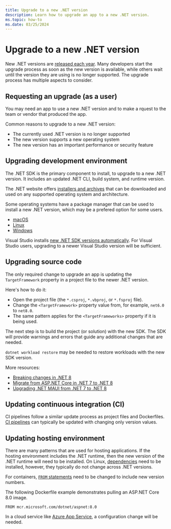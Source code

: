 ```yaml
---
title: Upgrade to a new .NET version
description: Learn how to upgrade an app to a new .NET version.
ms.topic: how-to
ms.date: 03/25/2024
---
```

# Upgrade to a new .NET version

New .NET versions are [released each year](https://github.com/dotnet/core/blob/main/releases.md). Many developers start the upgrade process as soon as the new version is available, while others wait until the version they are using is no longer supported. The upgrade process has multiple aspects to consider.

## Requesting an upgrade (as a user)

You may need an app to use a new .NET version and to make a rquest to the team or vendor that produced the app.

Common reasons to upgrade to a new .NET version:

- The currently used .NET version is no longer supported
- The new version supports a new operating system
- The new version has an important performance or security feature

## Upgrading development environment

The .NET SDK is the primary component to install, to upgrade to a new .NET version. It includes an updated .NET CLI, build system, and runtime version. 

The .NET website offers [installers and archives](https://dotnet.microsoft.com/download) that can be downloaded and used on any supported operating system and architecture.

Some operating systems have a package manager that can be used to install a new .NET version, which may be a prefered option for some users.

- [macOS](https://formulae.brew.sh/cask/dotnet-sdk)
- [Linux](https://learn.microsoft.com/dotnet/core/install/linux)
- [Windows](https://github.com/microsoft/winget-pkgs/tree/master/manifests/m/Microsoft/DotNet/SDK)

Visual Studio installs [new .NET SDK versions automatically](https://learn.microsoft.com/dotnet/core/porting/versioning-sdk-msbuild-vs). For Visual Studio users, upgrading to a newer Visual Studio version will be sufficient.

## Upgrading source code

The only required change to upgrade an app is updating the `TargetFramework` property in a project file to the newer .NET version.

Here's how to do it:

* Open the project file (the `*.csproj`, `*.vbproj`, or `*.fsproj` file).
* Change the `<TargetFramework>` property value from, for example, `net6.0` to `net8.0`.
* The same pattern applies for the `<TargetFrameworks>` property if it is being used.

The next step is to build the project (or solution) with the new SDK. The SDK will provide warnings and errors that guide any additional changes that are needed.

`dotnet workload restore` may be needed to restore workloads with the new SDK version.

More resources:

* [Breaking changes in .NET 8](https://docs.microsoft.com/dotnet/core/compatibility/8.0)
* [Migrate from ASP.NET Core in .NET 7 to .NET 8](https://learn.microsoft.com/aspnet/core/migration/70-80?view=aspnetcore-8.0&tabs=visual-studio)
* [Upgrading .NET MAUI from .NET 7 to .NET 8](https://github.com/dotnet/maui/wiki/Upgrading-.NET-MAUI-from-.NET-7-to-.NET-8)

## Updating continuous integration (CI)

CI pipelines follow a similar update process as project files and Dockerfiles. [CI pipelines](https://github.com/actions/setup-dotnet) can typically be updated with changing only version values.


## Updating hosting environment

There are many patterns that are used for hosting applications. If the hosting environment includes the .NET runtime, then the new version of the .NET runtime will need to be installed. On Linux, [dependencies](https://github.com/dotnet/core/blob/main/release-notes/8.0/linux-packages.md) need to be installed, however, they typically do not change across .NET versions.

For containers, [`FROM` statements](https://github.com/dotnet/dotnet-docker/blob/e5e8164460037e77902cd269c788eccbdeea5edd/samples/aspnetapp/Dockerfile#L17) need to be changed to include new version numbers.

The following Dockerfile example demonstrates pulling an ASP.NET Core 8.0 image.

```dockerfile=
FROM mcr.microsoft.com/dotnet/aspnet:8.0
```

In a cloud service like [Azure App Service](https://learn.microsoft.com/en-us/azure/app-service/quickstart-dotnetcore), a configuration change will be needed.
